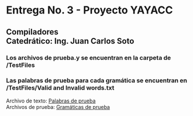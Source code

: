 # Entrega No. 3 - Proyecto YAYACC
Compiladores<br />
Catedrático: Ing. Juan Carlos Soto
---
### Los archivos de prueba.y se encuentran en la carpeta de /TestFiles
### Las palabras de prueba para cada gramática se encuentran en /TestFiles/Valid and Invalid words.txt
Archivo de texto: [Palabras de prueba](https://github.com/MischaTobias/ProyectoYAYACC/blob/Entrega3/TestFiles/Valid%20and%20Invalid%20words.txt)<br />
Archivos de prueba: [Gramáticas de prueba](https://github.com/MischaTobias/ProyectoYAYACC/tree/Entrega3/TestFiles)<br />

